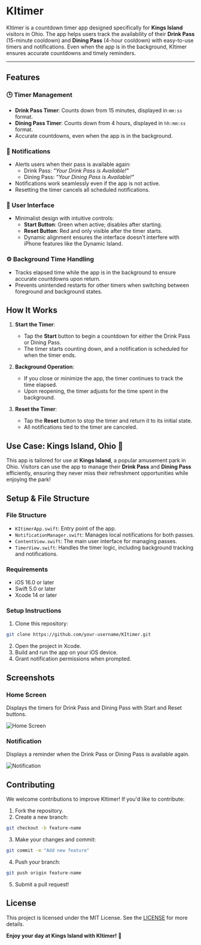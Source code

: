 # KItimer

KItimer is a countdown timer app designed specifically for **Kings Island** visitors in Ohio. The app helps users track the availability of their **Drink Pass** (15-minute cooldown) and **Dining Pass** (4-hour cooldown) with easy-to-use timers and notifications. Even when the app is in the background, KItimer ensures accurate countdowns and timely reminders.

---

## Features

### 🕒 Timer Management
- **Drink Pass Timer**: Counts down from 15 minutes, displayed in `mm:ss` format.
- **Dining Pass Timer**: Counts down from 4 hours, displayed in `hh:mm:ss` format.
- Accurate countdowns, even when the app is in the background.

### 🔔 Notifications
- Alerts users when their pass is available again:
  - Drink Pass: *"Your Drink Pass is Available!"*
  - Dining Pass: *"Your Dining Pass is Available!"*
- Notifications work seamlessly even if the app is not active.
- Resetting the timer cancels all scheduled notifications.

### 🎨 User Interface
- Minimalist design with intuitive controls:
  - **Start Button**: Green when active; disables after starting.
  - **Reset Button**: Red and only visible after the timer starts.
  - Dynamic alignment ensures the interface doesn’t interfere with iPhone features like the Dynamic Island.

### ⚙️ Background Time Handling
- Tracks elapsed time while the app is in the background to ensure accurate countdowns upon return.
- Prevents unintended restarts for other timers when switching between foreground and background states.

## How It Works

1. **Start the Timer**:
   - Tap the **Start** button to begin a countdown for either the Drink Pass or Dining Pass.
   - The timer starts counting down, and a notification is scheduled for when the timer ends.

2. **Background Operation**:
   - If you close or minimize the app, the timer continues to track the time elapsed.
   - Upon reopening, the timer adjusts for the time spent in the background.

3. **Reset the Timer**:
   - Tap the **Reset** button to stop the timer and return it to its initial state.
   - All notifications tied to the timer are canceled.

## Use Case: Kings Island, Ohio 🎢
This app is tailored for use at **Kings Island**, a popular amusement park in Ohio. Visitors can use the app to manage their **Drink Pass** and **Dining Pass** efficiently, ensuring they never miss their refreshment opportunities while enjoying the park!

## Setup & File Structure

### File Structure
- `KItimerApp.swift`: Entry point of the app.
- `NotificationManager.swift`: Manages local notifications for both passes.
- `ContentView.swift`: The main user interface for managing passes.
- `TimerView.swift`: Handles the timer logic, including background tracking and notifications.

### Requirements
- iOS 16.0 or later
- Swift 5.0 or later
- Xcode 14 or later

### Setup Instructions
1. Clone this repository:
  ```bash
  git clone https://github.com/your-username/KItimer.git
  ```
2. Open the project in Xcode.
3. Build and run the app on your iOS device.
4. Grant notification permissions when prompted.

## Screenshots

### Home Screen
Displays the timers for Drink Pass and Dining Pass with Start and Reset buttons.

![Home Screen](./screenshots/home_screen.png)

### Notification
Displays a reminder when the Drink Pass or Dining Pass is available again.

![Notification](./screenshots/notification.png)

## Contributing
We welcome contributions to improve KItimer! If you'd like to contribute:
1. Fork the repository.
2. Create a new branch:
  ```bash
  git checkout -b feature-name
  ```
3. Make your changes and commit:
  ```bash
  git commit -m "Add new feature"
  ```
4. Push your branch:
  ```bash
  git push origin feature-name
  ```
5. Submit a pull request!

## License
This project is licensed under the MIT License. See the [LICENSE](./LICENSE) for more details.

**Enjoy your day at Kings Island with KItimer!** 🎉

